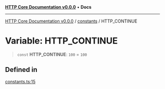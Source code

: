 [**HTTP Core Documentation v0.0.0**](../../README.md) • **Docs**

***

[HTTP Core Documentation v0.0.0](../../modules.md) / [constants](../README.md) / HTTP\_CONTINUE

# Variable: HTTP\_CONTINUE

> `const` **HTTP\_CONTINUE**: `100` = `100`

## Defined in

[constants.ts:15](https://github.com/stonemjs/http-core/blob/3497087dac965583296f5092cd519a9aa0728373/src/constants.ts#L15)
